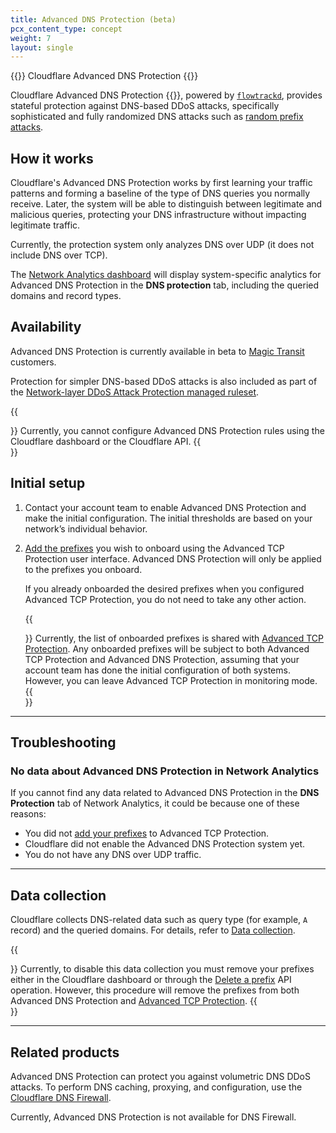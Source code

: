 ```yaml
---
title: Advanced DNS Protection (beta)
pcx_content_type: concept
weight: 7
layout: single
---
```


{{<heading-pill style="beta">}} Cloudflare Advanced DNS Protection {{</heading-pill>}}

Cloudflare Advanced DNS Protection {{<inline-pill style="beta">}}, powered by [`flowtrackd`](https://blog.cloudflare.com/announcing-flowtrackd/), provides stateful protection against DNS-based DDoS attacks, specifically sophisticated and fully randomized DNS attacks such as [random prefix attacks](/dns/dns-firewall/random-prefix-attacks/about/).

## How it works

Cloudflare's Advanced DNS Protection works by first learning your traffic patterns and forming a baseline of the type of DNS queries you normally receive. Later, the system will be able to distinguish between legitimate and malicious queries, protecting your DNS infrastructure without impacting legitimate traffic.

Currently, the protection system only analyzes DNS over UDP (it does not include DNS over TCP).

The [Network Analytics dashboard](/analytics/network-analytics/) will display system-specific analytics for Advanced DNS Protection in the **DNS protection** tab, including the queried domains and record types.

## Availability

Advanced DNS Protection is currently available in beta to [Magic Transit](/magic-transit/) customers.

Protection for simpler DNS-based DDoS attacks is also included as part of the [Network-layer DDoS Attack Protection managed ruleset](/ddos-protection/managed-rulesets/network/).

{{<Aside type="warning" header="Configuration will be available soon">}}
Currently, you cannot configure Advanced DNS Protection rules using the Cloudflare dashboard or the Cloudflare API.
{{</Aside>}}

## Initial setup

1. Contact your account team to enable Advanced DNS Protection and make the initial configuration. The initial thresholds are based on your network’s individual behavior.

2. [Add the prefixes](/ddos-protection/tcp-protection/how-to/add-prefix/) you wish to onboard using the Advanced TCP Protection user interface. Advanced DNS Protection will only be applied to the prefixes you onboard.

    If you already onboarded the desired prefixes when you configured Advanced TCP Protection, you do not need to take any other action.

    {{<Aside type="note">}}
Currently, the list of onboarded prefixes is shared with [Advanced TCP Protection](/ddos-protection/tcp-protection/). Any onboarded prefixes will be subject to both Advanced TCP Protection and Advanced DNS Protection, assuming that your account team has done the initial configuration of both systems. However, you can leave Advanced TCP Protection in monitoring mode.
    {{</Aside>}}

---

## Troubleshooting

### No data about Advanced DNS Protection in Network Analytics

If you cannot find any data related to Advanced DNS Protection in the **DNS Protection** tab of Network Analytics, it could be because one of these reasons:

* You did not [add your prefixes](/ddos-protection/tcp-protection/how-to/add-prefix/) to Advanced TCP Protection.
* Cloudflare did not enable the Advanced DNS Protection system yet.
* You do not have any DNS over UDP traffic.

---

## Data collection

Cloudflare collects DNS-related data such as query type (for example, `A` record) and the queried domains. For details, refer to [Data collection](/analytics/network-analytics/reference/data-collection/).

{{<Aside type="warning">}}
Currently, to disable this data collection you must remove your prefixes either in the Cloudflare dashboard or through the [Delete a prefix](/ddos-protection/tcp-protection/api/#prefix-operations) API operation. However, this procedure will remove the prefixes from both Advanced DNS Protection and [Advanced TCP Protection](/ddos-protection/tcp-protection/).
{{</Aside>}}

---

## Related products

Advanced DNS Protection can protect you against volumetric DNS DDoS attacks. To perform DNS caching, proxying, and configuration, use the [Cloudflare DNS Firewall](/dns/dns-firewall/).

Currently, Advanced DNS Protection is not available for DNS Firewall.

